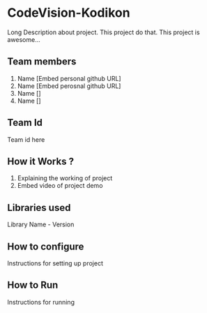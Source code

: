 # CodeVision-Kodikon
Long Description about project. This project do that. This project is awesome...
## Team members
1. Name [Embed personal github URL]
2. Name [Embed perosnal github URL]
3. Name []
4. Name []
## Team Id
Team id here

## How it Works ?
1. Explaining the working of project
2. Embed video of project demo

## Libraries used
Library Name - Version

## How to configure
Instructions for setting up project

## How to Run
Instructions for running

